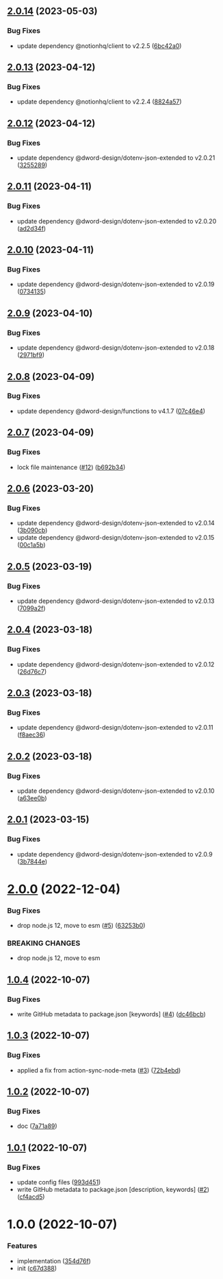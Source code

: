 ## [2.0.14](https://github.com/dword-design/notion-paginate/compare/v2.0.13...v2.0.14) (2023-05-03)


### Bug Fixes

* update dependency @notionhq/client to v2.2.5 ([6bc42a0](https://github.com/dword-design/notion-paginate/commit/6bc42a0ccb0dfa62d72151e96954dafd73e0ee78))

## [2.0.13](https://github.com/dword-design/notion-paginate/compare/v2.0.12...v2.0.13) (2023-04-12)


### Bug Fixes

* update dependency @notionhq/client to v2.2.4 ([8824a57](https://github.com/dword-design/notion-paginate/commit/8824a573961499cf369237322d43968b701e79b0))

## [2.0.12](https://github.com/dword-design/notion-paginate/compare/v2.0.11...v2.0.12) (2023-04-12)


### Bug Fixes

* update dependency @dword-design/dotenv-json-extended to v2.0.21 ([3255289](https://github.com/dword-design/notion-paginate/commit/32552890202c2124d3fa28da51d75f9688c76332))

## [2.0.11](https://github.com/dword-design/notion-paginate/compare/v2.0.10...v2.0.11) (2023-04-11)


### Bug Fixes

* update dependency @dword-design/dotenv-json-extended to v2.0.20 ([ad2d34f](https://github.com/dword-design/notion-paginate/commit/ad2d34f73a1fd3108ee623909664102936b14041))

## [2.0.10](https://github.com/dword-design/notion-paginate/compare/v2.0.9...v2.0.10) (2023-04-11)


### Bug Fixes

* update dependency @dword-design/dotenv-json-extended to v2.0.19 ([0734135](https://github.com/dword-design/notion-paginate/commit/0734135ac05e3380ffc5a864a2a772bc5d45de66))

## [2.0.9](https://github.com/dword-design/notion-paginate/compare/v2.0.8...v2.0.9) (2023-04-10)


### Bug Fixes

* update dependency @dword-design/dotenv-json-extended to v2.0.18 ([2971bf9](https://github.com/dword-design/notion-paginate/commit/2971bf9efdce37058d0490d0c5a099eb174f1a75))

## [2.0.8](https://github.com/dword-design/notion-paginate/compare/v2.0.7...v2.0.8) (2023-04-09)


### Bug Fixes

* update dependency @dword-design/functions to v4.1.7 ([07c46e4](https://github.com/dword-design/notion-paginate/commit/07c46e4d2237174b21174b537f2fb704dd4bb40d))

## [2.0.7](https://github.com/dword-design/notion-paginate/compare/v2.0.6...v2.0.7) (2023-04-09)


### Bug Fixes

* lock file maintenance ([#12](https://github.com/dword-design/notion-paginate/issues/12)) ([b692b34](https://github.com/dword-design/notion-paginate/commit/b692b34fab8ed3c3fd2de5e3da6ad0a3fc1b7957))

## [2.0.6](https://github.com/dword-design/notion-paginate/compare/v2.0.5...v2.0.6) (2023-03-20)


### Bug Fixes

* update dependency @dword-design/dotenv-json-extended to v2.0.14 ([3b090cb](https://github.com/dword-design/notion-paginate/commit/3b090cb0e8663d59fbadd0004e59e91566445bdf))
* update dependency @dword-design/dotenv-json-extended to v2.0.15 ([00c1a5b](https://github.com/dword-design/notion-paginate/commit/00c1a5b1d0d54e48e041db303f4872fc91a8d6c6))

## [2.0.5](https://github.com/dword-design/notion-paginate/compare/v2.0.4...v2.0.5) (2023-03-19)


### Bug Fixes

* update dependency @dword-design/dotenv-json-extended to v2.0.13 ([7099a2f](https://github.com/dword-design/notion-paginate/commit/7099a2f663aff6b640f4b0a97942ec2ccc7725e4))

## [2.0.4](https://github.com/dword-design/notion-paginate/compare/v2.0.3...v2.0.4) (2023-03-18)


### Bug Fixes

* update dependency @dword-design/dotenv-json-extended to v2.0.12 ([26d76c7](https://github.com/dword-design/notion-paginate/commit/26d76c7994d56e2373ad70cf9767896f63dec1a7))

## [2.0.3](https://github.com/dword-design/notion-paginate/compare/v2.0.2...v2.0.3) (2023-03-18)


### Bug Fixes

* update dependency @dword-design/dotenv-json-extended to v2.0.11 ([f8aec36](https://github.com/dword-design/notion-paginate/commit/f8aec366c3000697a6dd328c516d20a0b130ecc7))

## [2.0.2](https://github.com/dword-design/notion-paginate/compare/v2.0.1...v2.0.2) (2023-03-18)


### Bug Fixes

* update dependency @dword-design/dotenv-json-extended to v2.0.10 ([a63ee0b](https://github.com/dword-design/notion-paginate/commit/a63ee0bd4643b7c4a6a4aa06651df38bdcf54006))

## [2.0.1](https://github.com/dword-design/notion-paginate/compare/v2.0.0...v2.0.1) (2023-03-15)


### Bug Fixes

* update dependency @dword-design/dotenv-json-extended to v2.0.9 ([3b7844e](https://github.com/dword-design/notion-paginate/commit/3b7844e9cb658cc548386586fb7f87901400cc88))

# [2.0.0](https://github.com/dword-design/notion-paginate/compare/v1.0.4...v2.0.0) (2022-12-04)


### Bug Fixes

* drop node.js 12, move to esm ([#5](https://github.com/dword-design/notion-paginate/issues/5)) ([63253b0](https://github.com/dword-design/notion-paginate/commit/63253b0f573ec4b9c8b3f6ac29c345ad9da06cc8))


### BREAKING CHANGES

* drop node.js 12, move to esm

## [1.0.4](https://github.com/dword-design/notion-paginate/compare/v1.0.3...v1.0.4) (2022-10-07)


### Bug Fixes

* write GitHub metadata to package.json [keywords] ([#4](https://github.com/dword-design/notion-paginate/issues/4)) ([dc46bcb](https://github.com/dword-design/notion-paginate/commit/dc46bcb234677806250823ab344c77f1e9ad3906))

## [1.0.3](https://github.com/dword-design/notion-paginate/compare/v1.0.2...v1.0.3) (2022-10-07)


### Bug Fixes

* applied a fix from action-sync-node-meta ([#3](https://github.com/dword-design/notion-paginate/issues/3)) ([72b4ebd](https://github.com/dword-design/notion-paginate/commit/72b4ebddacd9f779bd54884348a7e976789360f7))

## [1.0.2](https://github.com/dword-design/notion-paginate/compare/v1.0.1...v1.0.2) (2022-10-07)


### Bug Fixes

* doc ([7a71a89](https://github.com/dword-design/notion-paginate/commit/7a71a895eab989f5b9805571f871fc18e21010b6))

## [1.0.1](https://github.com/dword-design/notion-paginate/compare/v1.0.0...v1.0.1) (2022-10-07)


### Bug Fixes

* update config files ([993d451](https://github.com/dword-design/notion-paginate/commit/993d451a1a740563840420c31e8f948615da014a))
* write GitHub metadata to package.json [description, keywords] ([#2](https://github.com/dword-design/notion-paginate/issues/2)) ([cf4acd5](https://github.com/dword-design/notion-paginate/commit/cf4acd521042ab487f1fdc2e0cdd60c4f3705a25))

# 1.0.0 (2022-10-07)


### Features

* implementation ([354d76f](https://github.com/dword-design/notion-paginate/commit/354d76f7b5a6ea8c90be862fed0eb96c205b05ca))
* init ([c67d388](https://github.com/dword-design/notion-paginate/commit/c67d3886ee60a6c140fae8b366600a3dd220a6e8))
